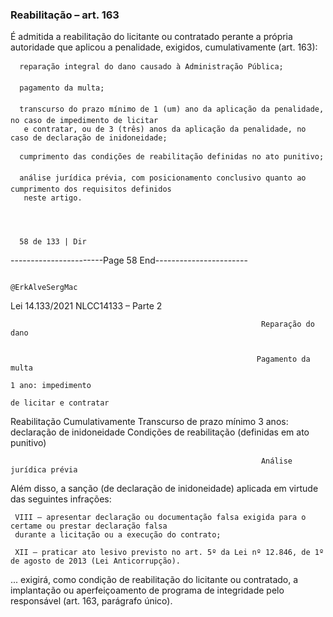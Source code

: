 ### Reabilitação – art. 163

É admitida a reabilitação do licitante ou contratado perante a própria autoridade que aplicou a penalidade,
exigidos, cumulativamente (art. 163):

      reparação integral do dano causado à Administração Pública;

      pagamento da multa;

      transcurso do prazo mínimo de 1 (um) ano da aplicação da penalidade, no caso de impedimento de licitar
       e contratar, ou de 3 (três) anos da aplicação da penalidade, no caso de declaração de inidoneidade;

      cumprimento das condições de reabilitação definidas no ato punitivo;

      análise jurídica prévia, com posicionamento conclusivo quanto ao cumprimento dos requisitos definidos
       neste artigo.




      58 de 133 | Dir
-----------------------Page 58 End-----------------------

                                                                         @ErkAlveSergMac
 Lei 14.133/2021                                                    NLCC14133 – Parte 2



                                                            Reparação do dano


                                                           Pagamento da multa
                                                                                              1 ano: impedimento
                                                                                              de licitar e contratar
  Reabilitação          Cumulativamente                Transcurso de prazo mínimo
                                                                                             3 anos: declaração de
                                                                                                 inidoneidade
                                                          Condições de reabilitação
                                                         (definidas em ato punitivo)


                                                            Análise jurídica prévia


Além disso, a sanção (de declaração de inidoneidade) aplicada em virtude das seguintes infrações:

     VIII – apresentar declaração ou documentação falsa exigida para o certame ou prestar declaração falsa
     durante a licitação ou a execução do contrato;

     XII – praticar ato lesivo previsto no art. 5º da Lei nº 12.846, de 1º de agosto de 2013 (Lei Anticorrupção).

... exigirá, como condição de reabilitação do licitante ou contratado, a implantação ou aperfeiçoamento de
programa de integridade pelo responsável (art. 163, parágrafo único).